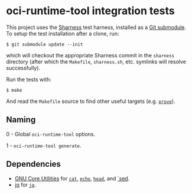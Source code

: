 # oci-runtime-tool integration tests

This project uses the [Sharness][] test harness, installed as a [Git
submodule][submodule].  To setup the test installation after a clone,
run:

    $ git submodule update --init

which will checkout the appropriate Sharness commit in the `sharness`
directory (after which the `Makefile`, `sharness.sh`, etc. symlinks
will resolve successfully).

Run the tests with:

    $ make

And read the `Makefile` source to find other useful targets
(e.g. [`prove`][prove]).

## Naming

0 - Global `oci-runtime-tool` options.

1 - `oci-runtime-tool generate`.

## Dependencies

* [GNU Core Utilities][coreutils] for [`cat`][cat.1],
  [`echo`][echo.1], [`head`][head.1], and [`sed][sed.1].
* [jq] for [`jq`][jq.1].

[coreutils]: http://www.gnu.org/software/coreutils/coreutils.html
[jq]: https://stedolan.github.io/jq/
[prove]: http://perldoc.perl.org/prove.html
[Sharness]: http://mlafeldt.github.io/sharness/
[submodule]: http://git-scm.com/docs/git-submodule

[cat.1]: http://pubs.opengroup.org/onlinepubs/9699919799/utilities/cat.html
[echo.1]: http://pubs.opengroup.org/onlinepubs/9699919799/utilities/echo.html
[head.1]: http://pubs.opengroup.org/onlinepubs/9699919799/utilities/head.html
[jq.1]: https://stedolan.github.io/jq/manual/
[sed.1]: http://pubs.opengroup.org/onlinepubs/9699919799/utilities/head.html
